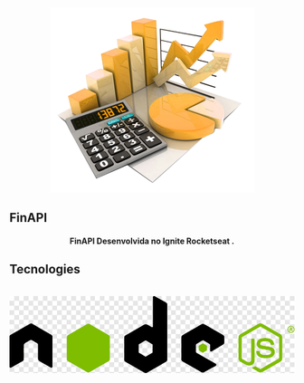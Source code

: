 <div align="center">
  <img src="github/finapi.png" alt="Podcastr logo" style= {heigth: "10rem"}>
</div>

## FinAPI

<h4 align="center">
  FinAPI Desenvolvida no Ignite Rocketseat .
</h4>

## Tecnologies

<div align="center">
  <br />
  <img src="github/node.png" alt="Technologies used">
</div>
